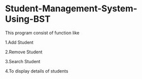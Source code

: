 # Student-Management-System-Using-BST

This program consist of function like

1.Add Student

2.Remove Student

3.Search Student

4.To display details of students
